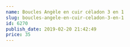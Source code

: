 ```yaml
---
name: Boucles Angèle en cuir céladon 3 en 1
slug: boucles-angele-en-cuir-celadon-3-en-1
id: 6270
publish_date: 2019-02-20 21:42:49
price: 35
---
```

